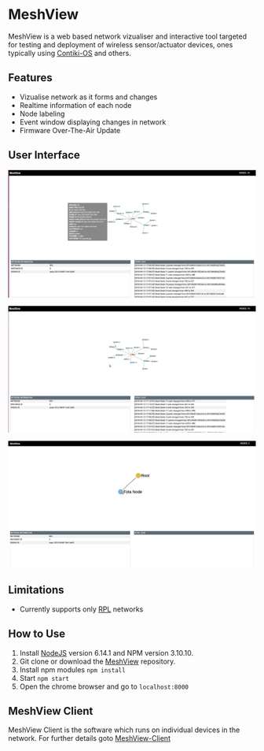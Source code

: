 # MeshView
MeshView is a web based network vizualiser and interactive tool targeted for testing and deployment of wireless sensor/actuator devices, ones typically using [Contiki-OS](https://github.com/contiki-os/contiki) and others.

## Features
* Vizualise network as it forms and changes
* Realtime information of each node
* Node labeling
* Event window displaying changes in network
* Firmware Over-The-Air Update

## User Interface
![Screenshot 1](docs/img-1.png "Screenshot 1")

![GIF 1](docs/gif-1.gif "GIF 1")

![FOTA GIF](docs/fota-gif.gif "FOTA GIF")

## Limitations
* Currently supports only [RPL](https://tools.ietf.org/html/rfc6550) networks

## How to Use
1. Install [NodeJS](https://nodejs.org/en/) version 6.14.1 and NPM version 3.10.10.
2. Git clone or download the [MeshView](https://github.com/bhaumik90/MeshView) repository.
3. Install npm modules `npm install`
4. Start `npm start`
5. Open the chrome browser and go to `localhost:8000`

## MeshView Client
MeshView Client is the software which runs on individual devices in the network. For further details goto [MeshView-Client](https://github.com/bhaumik90/MeshView-Client)
